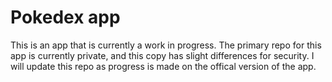 # Pokedex app
 
This is an app that is currently a work in progress. 
The primary repo for this app is currently private, and this copy has slight differences for security. 
I will update this repo as progress is made on the offical version of the app.
